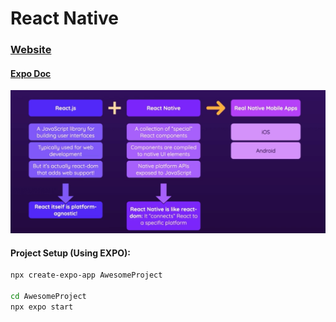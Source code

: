 # React Native

### [Website](https://reactnative.dev/)

#### [Expo Doc](https://docs.expo.dev/)

![React & React Native](./images/2023-12-15-09-55-20.png)

#### Project Setup (Using EXPO):

```bash
npx create-expo-app AwesomeProject

cd AwesomeProject
npx expo start
```
